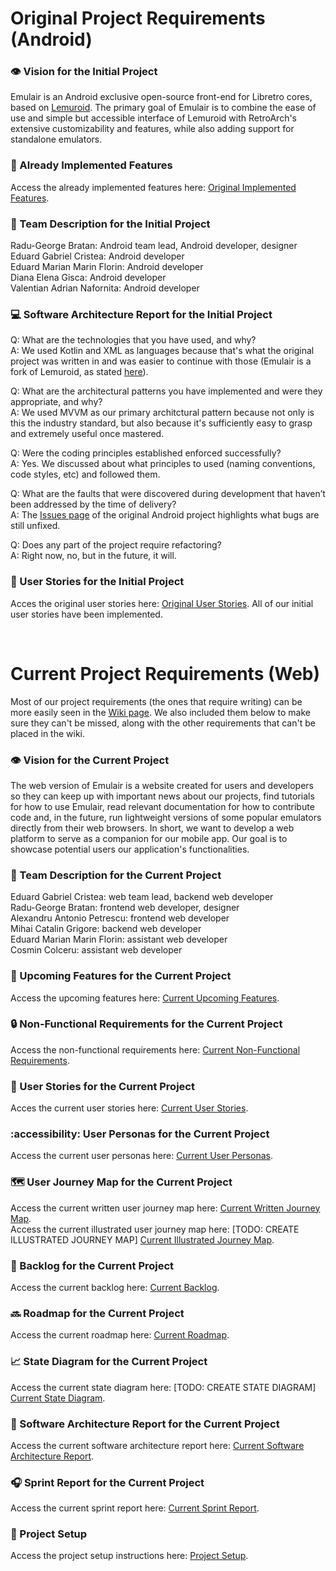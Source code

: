 # Original Project Requirements (Android)

### 👁️ Vision for the Initial Project
Emulair is an Android exclusive open-source front-end for Libretro cores, based on [Lemuroid](https://github.com/Swordfish90/Lemuroid). The primary goal of Emulair is to combine the ease of use and simple but accessible interface of Lemuroid with RetroArch's extensive customizability and features, while also adding support for standalone emulators.

### 📓 Already Implemented Features
Access the already implemented features here: [Original Implemented Features](https://github.com/Emulair/Emulair-Android?tab=readme-ov-file#added-features).

### 👥 Team Description for the Initial Project
Radu-George Bratan: Android team lead, Android developer, designer<br />
Eduard Gabriel Cristea: Android developer<br />
Eduard Marian Marin Florin: Android developer<br />
Diana Elena Gisca: Android developer<br />
Valentian Adrian Nafornita: Android developer

### 💻 Software Architecture Report for the Initial Project
Q: What are the technologies that you have used, and why?<br />
A: We used Kotlin and XML as languages because that's what the original project was written in and was easier to continue with those (Emulair is a fork of Lemuroid, as stated [here](https://github.com/Emulair/Emulair-Android#origin)).

Q: What are the architectural patterns you have implemented and were they appropriate, and why?<br />
A: We used MVVM as our primary architctural pattern because not only is this the industry standard, but also because it's sufficiently easy to grasp and extremely useful once mastered.

Q: Were the coding principles established enforced successfully?<br />
A: Yes. We discussed about what principles to used (naming conventions, code styles, etc) and followed them.

Q: What are the faults that were discovered during development that haven’t been addressed by the time of delivery?<br />
A: The [Issues page](https://github.com/Emulair/Emulair-Android/issues?q=is%3Aissue+is%3Aopen+sort%3Aupdated-desc+label%3Abug) of the original Android project highlights what bugs are still unfixed.

Q: Does any part of the project require refactoring?<br />
A: Right now, no, but in the future, it will.

### 👤 User Stories for the Initial Project
Acces the original user stories here: [Original User Stories](https://github.com/Emulair/Emulair-Android/wiki/3.-SDM-project-requirements). All of our initial user stories have been implemented.

<br />

# Current Project Requirements (Web)
Most of our project requirements (the ones that require writing) can be more easily seen in the [Wiki page](https://github.com/inginerie-software-2023-2024/proiect-inginerie-software-emulair/wiki/). We also included them below to make sure they can't be missed, along with the other requirements that can't be placed in the wiki.

### 👁️ Vision for the Current Project
The web version of Emulair is a website created for users and developers so they can keep up with important news about our projects, find tutorials for how to use Emulair, read relevant documentation for how to contribute code and, in the future, run lightweight versions of some popular emulators directly from their web browsers. In short, we want to develop a web platform to serve as a companion for our mobile app. Our goal is to showcase potential users our application's functionalities.

### 👥 Team Description for the Current Project
Eduard Gabriel Cristea: web team lead, backend web developer<br />
Radu-George Bratan: frontend web developer, designer<br />
Alexandru Antonio Petrescu: frontend web developer<br />
Mihai Catalin Grigore: backend web developer<br />
Eduard Marian Marin Florin: assistant web developer<br />
Cosmin Colceru: assistant web developer

### 📓 Upcoming Features for the Current Project
Access the upcoming features here: [Current Upcoming Features](https://github.com/inginerie-software-2023-2024/proiect-inginerie-software-emulair/wiki/1.-Upcoming-Features).

### 🔒 Non-Functional Requirements for the Current Project
Access the non-functional requirements here: [Current Non-Functional Requirements](https://github.com/inginerie-software-2023-2024/proiect-inginerie-software-emulair/wiki/2.-Non‐Functional-Requirements).

### 👤 User Stories for the Current Project
Acces the current user stories here: [Current User Stories](https://github.com/inginerie-software-2023-2024/proiect-inginerie-software-emulair/wiki/3.-User-Stories).

### :accessibility: User Personas for the Current Project
Access the current user personas here: [Current User Personas](https://github.com/inginerie-software-2023-2024/proiect-inginerie-software-emulair/wiki/4.-User-Personas).

### 🗺️ User Journey Map for the Current Project
Access the current written user journey map here: [Current Written Journey Map](https://github.com/inginerie-software-2023-2024/proiect-inginerie-software-emulair/wiki/5.-User-Journey-Map).<br />
Access the current illustrated user journey map here: [TODO: CREATE ILLUSTRATED JOURNEY MAP] [Current Illustrated Journey Map]().

### 📜 Backlog for the Current Project
Access the current backlog here: [Current Backlog](https://github.com/orgs/inginerie-software-2023-2024/projects/32/views/1?query=is%3Aopen+sort%3Aupdated-desc).

### 🔜 Roadmap for the Current Project
Access the current roadmap here: [Current Roadmap](https://github.com/orgs/inginerie-software-2023-2024/projects/32/views/4?query=is%3Aopen+sort%3Aupdated-desc).

### 📈 State Diagram for the Current Project
Access the current state diagram here: [TODO: CREATE STATE DIAGRAM] [Current State Diagram]().

### 📎 Software Architecture Report for the Current Project
Access the current software architecture report here: [Current Software Architecture Report](https://docs.google.com/document/d/1jZX0tgkBtvxuBNY9IPeq4DgN6R_S_k_-VJaaCJ4ykUk/edit#heading=h.xmvd8c786lc).

### 🎧 Sprint Report for the Current Project
Access the current sprint report here: [Current Sprint Report](https://docs.google.com/document/d/1G1mLmtqDwl0qlCCX2koWiTrAmkKU8Apf50IGzevV88s/edit#heading=h.k2upgihlx1t9).

### 🔘 Project Setup
Access the project setup instructions here: [Project Setup](https://github.com/inginerie-software-2023-2024/proiect-inginerie-software-emulair/wiki/6.-Project-Setup).
